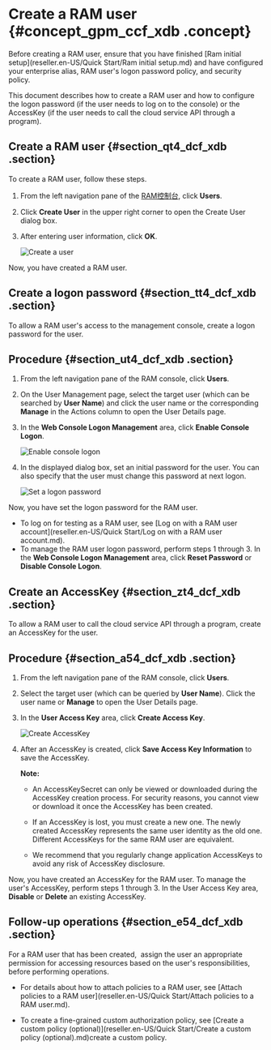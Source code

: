 # Create a RAM user {#concept_gpm_ccf_xdb .concept}

Before creating a RAM user, ensure that you have finished [Ram initial setup](reseller.en-US/Quick Start/Ram initial setup.md) and have configured your enterprise alias, RAM user's logon password policy, and security policy.

This document describes how to create a RAM user and how to configure the logon password \(if the user needs to log on to the console\) or the AccessKey \(if the user needs to call the cloud service API through a program\).

## Create a RAM user {#section_qt4_dcf_xdb .section}

To create a RAM user, follow these steps.

1.  From the left navigation pane of the [RAM控制台](https://partners-intl.console.aliyun.com/#/ram), click **Users**.
2.  Click **Create User** in the upper right corner to open the Create User dialog box.
3.  After entering user information, click **OK**.

    ![](images/3520_en-US.png "Create a user")


Now, you have created a RAM user.

## Create a logon password {#section_tt4_dcf_xdb .section}

To allow a RAM user's access to the management console, create a logon password for the user.

## Procedure {#section_ut4_dcf_xdb .section}

1.  From the left navigation pane of the RAM console, click **Users**.
2.  On the User Management page, select the target user \(which can be searched by **User Name**\) and click the user name or the corresponding **Manage** in the Actions column to open the User Details page.
3.  In the **Web Console Logon Management** area, click **Enable Console Logon**.

    ![](images/6206_en-US.png "Enable console logon")

4.  In the displayed dialog box, set an initial password for the user. You can also specify that the user must change this password at next logon.

     ![](images/3522_en-US.png "Set a logon password") 


Now, you have set the logon password for the RAM user.

-   To log on for testing as a RAM user, see [Log on with a RAM user account](reseller.en-US/Quick Start/Log on with a RAM user account.md).
-   To manage the RAM user logon password, perform steps 1 through 3. In the **Web Console Logon Management** area, click **Reset Password** or **Disable Console Logon**.

## Create an AccessKey {#section_zt4_dcf_xdb .section}

To allow a RAM user to call the cloud service API through a program, create an AccessKey for the user.

## Procedure {#section_a54_dcf_xdb .section}

1.  From the left navigation pane of the RAM console, click **Users**.
2.  Select the target user \(which can be queried by **User Name**\). Click the user name or **Manage** to open the User Details page.
3.  In the **User Access Key** area, click **Create Access Key**.

     ![](images/3523_en-US.png "Create AccessKey") 

4.  After an AccessKey is created, click **Save Access Key Information** to save the AccessKey.

    **Note:** 

    -   An AccessKeySecret can only be viewed or downloaded during the AccessKey creation process. For security reasons, you cannot view or download it once the AccessKey has been created.

    -   If an AccessKey is lost, you must create a new one. The newly created AccessKey represents the same user identity as the old one. Different AccessKeys for the same RAM user are equivalent.

    -   We recommend that you regularly change application AccessKeys to avoid any risk of AccessKey disclosure.


Now, you have created an AccessKey for the RAM user. To manage the user's AccessKey, perform steps 1 through 3. In the User Access Key area, **Disable** or **Delete** an existing AccessKey.

## Follow-up operations {#section_e54_dcf_xdb .section}

For a RAM user that has been created,  assign the user an appropriate permission for accessing resources based on the user's responsibilities, before performing operations.

-   For details about how to attach policies to a RAM user, see [Attach policies to a RAM user](reseller.en-US/Quick Start/Attach policies to a RAM user.md).

-   To create a fine-grained custom authorization policy, see [Create a custom policy \(optional\)](reseller.en-US/Quick Start/Create a custom policy (optional).md)create a custom policy.


